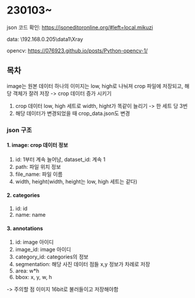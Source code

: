 # 230103~
json 코드 확인: https://jsoneditoronline.org/#left=local.mikuzi

data: \\192.168.0.205\data1\Xray

opencv: https://076923.github.io/posts/Python-opencv-1/

## 목차
image는 원본 데이터
하나의 이미지는 low, high로 나눠져 crop 파일에 저장되고, 해당 객체가 잘려 저장
-> crop 데이터 증가 시키기

1. crop 데이터 low, high 세트로 width, hight가 똑같이 늘리기 -> 한 세트 당 3번
2. 해당 데이터가 변경되었을 때 crop_data.json도 변경

### json 구조
#### 1. image: crop 데이터 정보
1. id: 1부터 계속 늘어남, dataset_id: 계속 1
2. path: 파일 위치 정보
3. file_name: 파일 이름
4. width, height(width, height는 low, high 세트는 같다)

#### 2. categories
1. id: id
2. name: name

#### 3. annotations
1. id: image 아이디
2. image_id: image 아이디
3. category_id: categories의 정보
4. segmentation: 해당 사진 데이터 점들 x,y 정보가 차례로 저장
5. area: w*h
6. bbox: x, y, w, h


-> 주의할 점 이미지 16bit로 불러들이고 저장해야함